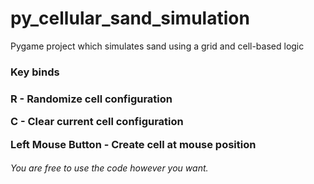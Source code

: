# py_cellular_sand_simulation
Pygame project which simulates sand using a grid and cell-based logic


<div>
<h3>Key binds<h3>
<p>R - Randomize cell configuration</p>
<p>C - Clear current cell configuration</p>
<p>Left Mouse Button - Create cell at mouse position</p>
</div>

<h6>You are free to use the code however you want.</h4>
